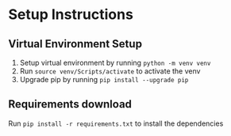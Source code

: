 # Setup Instructions

## Virtual Environment Setup

1. Setup virtual environment by running ```python -m venv venv```
2. Run ```source venv/Scripts/activate``` to activate the venv
3. Upgrade pip by running ```pip install --upgrade pip```

## Requirements download

Run ```pip install -r requirements.txt``` to install the dependencies